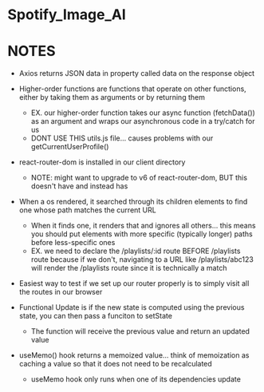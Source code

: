 # Spotify_Image_AI

# NOTES
- Axios returns JSON data in property called data on the response object 

- Higher-order functions are functions that operate on other functions, either by taking them as arguments or by returning them 
    - EX. our higher-order function takes our async function (fetchData()) as an argument and wraps our asynchronous code in a try/catch for us 
    - DONT USE THIS utils.js file... causes problems with our getCurrentUserProfile()

- react-router-dom is installed in our client directory 
    - NOTE: might want to upgrade to v6 of react-router-dom, BUT this doesn't have <Switch> and instead has <Routes>


- When a <Switch> os rendered, it searched through its children <Route> elements to find one whose path matches the current URL 
    - When it finds one, it renders that <Route> and ignores all others... this means you should put <Route> elements with more specific (typically longer) paths before less-specific ones 
    - EX. we need to declare the /playlists/:id route BEFORE /playlists route because if we don't, navigating to a URL like /playlists/abc123 will render the /playlists route since it is technically a match  
    
- Easiest way to test if we set up our router properly is to simply visit all the routes in our browser 

- Functional Update is if the new state is computed using the previous state, you can then pass a funciton to setState
    - The function will receive the previous value and return an updated value 

- useMemo() hook returns a memoized value... think of memoization as caching a value so that it does not need to be recalculated 
    - useMemo hook only runs when one of its dependencies update 



